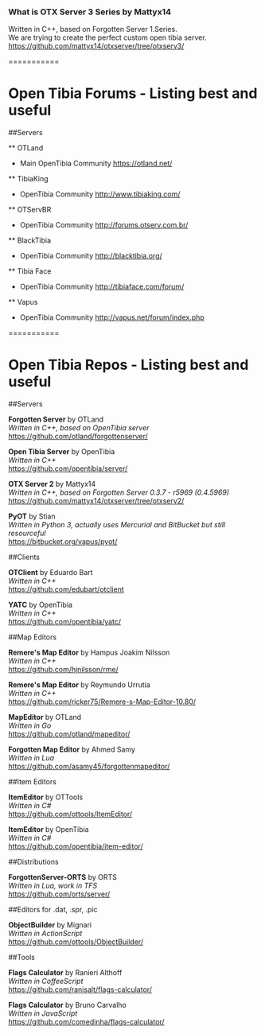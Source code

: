 ### What is OTX Server 3 Series by Mattyx14
Written in C++, based on Forgotten Server 1.Series. <br />
We are trying to create the perfect custom open tibia server. <br />
https://github.com/mattyx14/otxserver/tree/otxserv3/

===========

Open Tibia Forums - Listing best and useful
===========

##Servers

** OTLand
* Main OpenTibia Community
https://otland.net/

** TibiaKing
* OpenTibia Community
http://www.tibiaking.com/

** OTServBR
* OpenTibia Community
http://forums.otserv.com.br/

** BlackTibia
* OpenTibia Community
http://blacktibia.org/

** Tibia Face
* OpenTibia Community
http://tibiaface.com/forum/

** Vapus
* OpenTibia Community
http://vapus.net/forum/index.php

===========

Open Tibia Repos - Listing best and useful
===========

##Servers

**Forgotten Server** by OTLand <br />
*Written in C++, based on OpenTibia server* <br />
https://github.com/otland/forgottenserver/

**Open Tibia Server** by OpenTibia <br />
*Written in C++* <br />
https://github.com/opentibia/server/

**OTX Server 2** by Mattyx14 <br />
*Written in C++, based on Forgotten Server 0.3.7 - r5969 (0.4.5969)* <br />
https://github.com/mattyx14/otxserver/tree/otxserv2/

**PyOT** by Stian <br />
*Written in Python 3, actually uses Mercurial and BitBucket but still resourceful* <br />
https://bitbucket.org/vapus/pyot/ <br />


##Clients

**OTClient** by Eduardo Bart <br />
*Written in C++* <br />
https://github.com/edubart/otclient

**YATC** by OpenTibia <br />
*Written in C++* <br />
https://github.com/opentibia/yatc/

##Map Editors

**Remere's Map Editor** by Hampus Joakim Nilsson <br />
*Written in C++* <br />
https://github.com/hjnilsson/rme/

**Remere's Map Editor** by Reymundo Urrutia <br />
*Written in C++* <br />
https://github.com/ricker75/Remere-s-Map-Editor-10.80/

**MapEditor** by OTLand <br />
*Written in Go* <br />
https://github.com/otland/mapeditor/

**Forgotten Map Editor** by Ahmed Samy <br />
*Written in Lua* <br />
https://github.com/asamy45/forgottenmapeditor/

##Item Editors

**ItemEditor** by OTTools <br />
*Written in C#* <br />
https://github.com/ottools/ItemEditor/

**ItemEditor** by OpenTibia <br />
*Written in C#* <br />
https://github.com/opentibia/item-editor/

##Distributions

**ForgottenServer-ORTS** by ORTS <br />
*Written in Lua, work in TFS* <br />
https://github.com/orts/server/

##Editors for .dat, .spr, .pic

**ObjectBuilder** by Mignari <br />
*Written in ActionScript* <br />
https://github.com/ottools/ObjectBuilder/

##Tools

**Flags Calculator** by Ranieri Althoff <br />
*Written in CoffeeScript* <br />
https://github.com/ranisalt/flags-calculator/

**Flags Calculator** by Bruno Carvalho <br />
*Written in JavaScript* <br />
https://github.com/comedinha/flags-calculator/